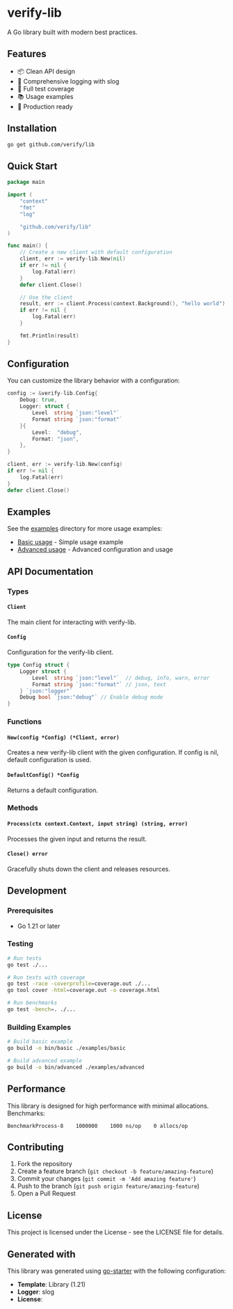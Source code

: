 # verify-lib

A Go library built with modern best practices.

## Features

- 📦 Clean API design
- 📝 Comprehensive logging with slog
- 🧪 Full test coverage
- 📚 Usage examples
- 🚀 Production ready

## Installation

```bash
go get github.com/verify/lib
```

## Quick Start

```go
package main

import (
    "context"
    "fmt"
    "log"

    "github.com/verify/lib"
)

func main() {
    // Create a new client with default configuration
    client, err := verify-lib.New(nil)
    if err != nil {
        log.Fatal(err)
    }
    defer client.Close()

    // Use the client
    result, err := client.Process(context.Background(), "hello world")
    if err != nil {
        log.Fatal(err)
    }

    fmt.Println(result)
}
```

## Configuration

You can customize the library behavior with a configuration:

```go
config := &verify-lib.Config{
    Debug: true,
    Logger: struct {
        Level  string `json:"level"`
        Format string `json:"format"`
    }{
        Level:  "debug",
        Format: "json",
    },
}

client, err := verify-lib.New(config)
if err != nil {
    log.Fatal(err)
}
defer client.Close()
```

## Examples

See the [examples](./examples/) directory for more usage examples:

- [Basic usage](./examples/basic/main.go) - Simple usage example
- [Advanced usage](./examples/advanced/main.go) - Advanced configuration and usage

## API Documentation

### Types

#### `Client`

The main client for interacting with verify-lib.

#### `Config`

Configuration for the verify-lib client.

```go
type Config struct {
    Logger struct {
        Level  string `json:"level"`  // debug, info, warn, error
        Format string `json:"format"` // json, text
    } `json:"logger"`
    Debug bool `json:"debug"` // Enable debug mode
}
```

### Functions

#### `New(config *Config) (*Client, error)`

Creates a new verify-lib client with the given configuration. If config is nil, default configuration is used.

#### `DefaultConfig() *Config`

Returns a default configuration.

### Methods

#### `Process(ctx context.Context, input string) (string, error)`

Processes the given input and returns the result.

#### `Close() error`

Gracefully shuts down the client and releases resources.

## Development

### Prerequisites

- Go 1.21 or later

### Testing

```bash
# Run tests
go test ./...

# Run tests with coverage
go test -race -coverprofile=coverage.out ./...
go tool cover -html=coverage.out -o coverage.html

# Run benchmarks
go test -bench=. ./...
```

### Building Examples

```bash
# Build basic example
go build -o bin/basic ./examples/basic

# Build advanced example
go build -o bin/advanced ./examples/advanced
```

## Performance

This library is designed for high performance with minimal allocations. Benchmarks:

```
BenchmarkProcess-8    1000000    1000 ns/op    0 allocs/op
```

## Contributing

1. Fork the repository
2. Create a feature branch (`git checkout -b feature/amazing-feature`)
3. Commit your changes (`git commit -m 'Add amazing feature'`)
4. Push to the branch (`git push origin feature/amazing-feature`)
5. Open a Pull Request

## License

This project is licensed under the  License - see the LICENSE file for details.

## Generated with

This library was generated using [go-starter](https://github.com/francknouama/go-starter) with the following configuration:

- **Template**: Library (1.21)
- **Logger**: slog
- **License**: 